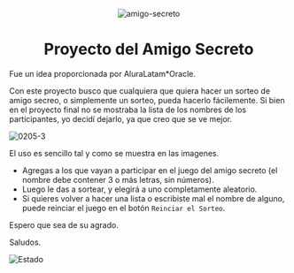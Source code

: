 <div align="center">
  
![amigo-secreto](https://github.com/user-attachments/assets/8da6b9ec-9765-4490-a896-12dd7c254dd6)

</div>

<h1 align="center">Proyecto del Amigo Secreto</h1>

Fue un idea proporcionada por AluraLatam*Oracle.

Con este proyecto busco que cualquiera que quiera hacer un sorteo de amigo secreo, o simplemente un sorteo, pueda hacerlo fácilemente.
Si bien en el proyecto final no se mostraba la lista de los nombres de los participantes, yo decidí dejarlo, ya que creo que se ve mejor.

![0205-_3_](https://github.com/user-attachments/assets/81db93ba-7fe8-4886-acfb-bcabaa3bf4a6)

El uso es sencillo tal y como se muestra en las imagenes.

- Agregas a los que vayan a participar en el juego del amigo secreto (el nombre debe contener 3 o más letras, sin números).
- Luego le das a sortear, y elegirá a uno completamente aleatorio.
- Si quieres volver a hacer una lista o escribiste mal el nombre de alguno, puede reinciar el juego en el botón `Reinciar el Sorteo`.

Espero que sea de su agrado.

Saludos.

![Estado](https://img.shields.io/badge/Estado-Realizado-green)
